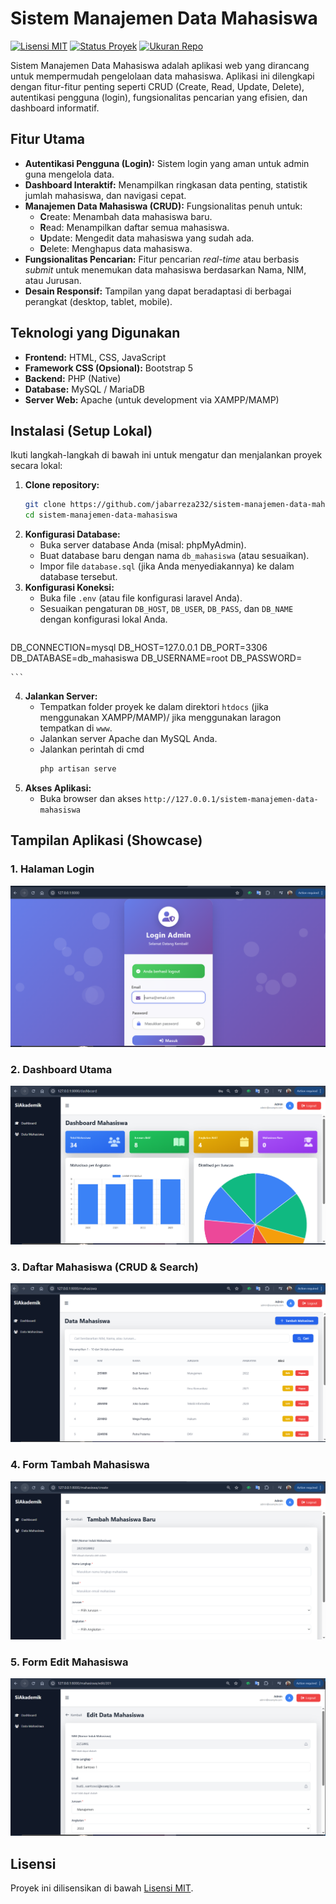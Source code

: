 # Sistem Manajemen Data Mahasiswa

[![Lisensi MIT](https://img.shields.io/badge/Lisensi-MIT-green.svg)](https://opensource.org/licenses/MIT)
[![Status Proyek](https://img.shields.io/badge/Status-Aktif-brightgreen.svg)](https://github.com/jabarreza232/sistem-manajemen-data-mahasiswa)
[![Ukuran Repo](https://img.shields.io/github/repo-size/jabarreza232/sistem-manajemen-data-mahasiswa?label=Ukuran%20Repo)](https://github.com/jabarreza232/sistem-manajemen-data-mahasiswa)

Sistem Manajemen Data Mahasiswa adalah aplikasi web yang dirancang untuk mempermudah pengelolaan data mahasiswa. Aplikasi ini dilengkapi dengan fitur-fitur penting seperti CRUD (Create, Read, Update, Delete), autentikasi pengguna (login), fungsionalitas pencarian yang efisien, dan dashboard informatif.

## Fitur Utama

* **Autentikasi Pengguna (Login):** Sistem login yang aman untuk admin guna mengelola data.
* **Dashboard Interaktif:** Menampilkan ringkasan data penting, statistik jumlah mahasiswa, dan navigasi cepat.
* **Manajemen Data Mahasiswa (CRUD):** Fungsionalitas penuh untuk:
    * **C**reate: Menambah data mahasiswa baru.
    * **R**ead: Menampilkan daftar semua mahasiswa.
    * **U**pdate: Mengedit data mahasiswa yang sudah ada.
    * **D**elete: Menghapus data mahasiswa.
* **Fungsionalitas Pencarian:** Fitur pencarian *real-time* atau berbasis *submit* untuk menemukan data mahasiswa berdasarkan Nama, NIM, atau Jurusan.
* **Desain Responsif:** Tampilan yang dapat beradaptasi di berbagai perangkat (desktop, tablet, mobile).

## Teknologi yang Digunakan

* **Frontend:** HTML, CSS, JavaScript
* **Framework CSS (Opsional):** Bootstrap 5
* **Backend:** PHP (Native)
* **Database:** MySQL / MariaDB
* **Server Web:** Apache (untuk development via XAMPP/MAMP)

## Instalasi (Setup Lokal)

Ikuti langkah-langkah di bawah ini untuk mengatur dan menjalankan proyek secara lokal:

1.  **Clone repository:**
    ```bash
    git clone https://github.com/jabarreza232/sistem-manajemen-data-mahasiswa.git
    cd sistem-manajemen-data-mahasiswa
    ```
2.  **Konfigurasi Database:**
    * Buka server database Anda (misal: phpMyAdmin).
    * Buat database baru dengan nama `db_mahasiswa` (atau sesuaikan).
    * Impor file `database.sql` (jika Anda menyediakannya) ke dalam database tersebut.
3.  **Konfigurasi Koneksi:**
    * Buka file `.env` (atau file konfigurasi laravel Anda).
    * Sesuaikan pengaturan `DB_HOST`, `DB_USER`, `DB_PASS`, dan `DB_NAME` dengan konfigurasi lokal Anda.
    ```php
 DB_CONNECTION=mysql
DB_HOST=127.0.0.1
DB_PORT=3306
DB_DATABASE=db_mahasiswa
DB_USERNAME=root
DB_PASSWORD=

    ```
4.  **Jalankan Server:**
    * Tempatkan folder proyek ke dalam direktori `htdocs` (jika menggunakan XAMPP/MAMP)/ jika menggunakan laragon tempatkan di `www`.
    * Jalankan server Apache dan MySQL Anda.
    * Jalankan perintah di cmd
         ```bash
        php artisan serve
         ```
5.  **Akses Aplikasi:**
    * Buka browser dan akses `http://127.0.0.1/sistem-manajemen-data-mahasiswa`

## Tampilan Aplikasi (Showcase)

### 1. Halaman Login
![alt text](https://github.com/jabarreza232/sistem-manajemen-data-mahasiswa/blob/master/resources/images/ss1.PNG)
### 2. Dashboard Utama
![alt text](https://github.com/jabarreza232/sistem-manajemen-data-mahasiswa/blob/master/resources/images/ss2.PNG)
### 3. Daftar Mahasiswa (CRUD & Search)
![alt text](https://github.com/jabarreza232/sistem-manajemen-data-mahasiswa/blob/master/resources/images/ss3.PNG)
### 4. Form Tambah Mahasiswa
![alt text](https://github.com/jabarreza232/sistem-manajemen-data-mahasiswa/blob/master/resources/images/ss4.PNG)
### 5. Form Edit Mahasiswa
![alt text](https://github.com/jabarreza232/sistem-manajemen-data-mahasiswa/blob/master/resources/images/ss5.PNG)
## Lisensi

Proyek ini dilisensikan di bawah [Lisensi MIT](LICENSE).
